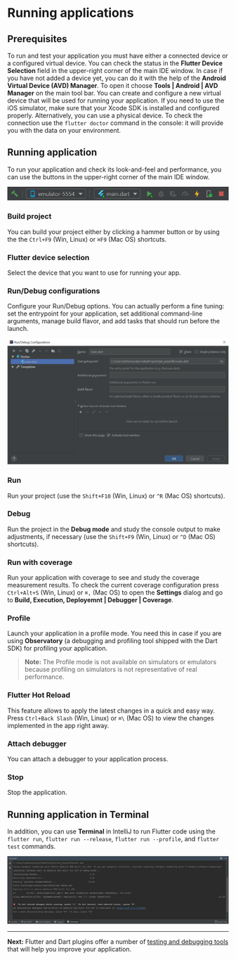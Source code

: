 # Running applications

## Prerequisites

To run and test your application you must have either a connected device or a configured virtual device. You can check the status in the
**Flutter Device Selection** field in the upper-right corner of the main IDE window. In case if you have not added a device yet, you can 
do it with the help of the **Android Virtual Device (AVD) Manager**. To open it choose **Tools | Android | AVD Manager** on the main tool 
bar. You can create and configure a new virtual device that will be used for running your application. If you need to use the iOS 
simulator, make sure that your Xcode SDK is installed and configured properly. Alternatively, you can use a physical device. To check the 
connection use the ``flutter doctor`` command in the console: it will provide you with the data on your environment.

## Running application

To run your application and check its look-and-feel and performance, you can use the buttons in the upper-right corner of the main IDE 
window. 
<p align="center">
<img src="https://github.com/jetpack-pizza/demo/blob/master/img/5_run_app_toolbar.png" alt="Toolbar" width="590"/>
</p>

### Build project
You can build your project either by clicking a hammer button or by using the the ``Ctrl+F9`` (Win, Linux) or ``⌘F9`` (Mac OS) 
shortcuts.	

### Flutter device selection
Select the device that you want to use for running your app.

### Run/Debug configurations 
Configure your Run/Debug options. You can actually perform a fine tuning: set the entrypoint for your application, set additional 
command-line arguments, manage build flavor, and add tasks that should run before the launch.
<p align="center">
<img src="https://github.com/jetpack-pizza/demo/blob/master/img/5_run_debug_configuration.png" alt="Run/Debug Configuration" 
width="600"/>
</p>

### Run
Run your project (use the ``Shift+F10`` (Win, Linux) or ``^R`` (Mac OS) shortcuts).

### Debug
Run the project in the **Debug mode** and study the console output to make adjustments, if necessary (use the ``Shift+F9`` (Win, Linux) 
or ``^D`` (Mac OS) shortcuts).

### Run with coverage
Run your application with coverage to see and study the coverage measurement results. To check the current coverage 
configuration press ``Ctrl+Alt+S`` (Win, Linux) or ``⌘,`` (Mac OS) to open the **Settings** dialog and go to **Build, Execution, 
Deployemnt | Debugger | Coverage**.

### Profile
Launch your application in a profile mode. You need this in case if you are using **Observatory** (a debugging and profiling tool 
shipped with the Dart SDK) for profiling your application.
> **Note:** The Profile mode is not available on simulators or emulators because profiling on simulators is not representative of 
real performance.

### Flutter Hot Reload
This feature allows to apply the latest changes in a quick and easy way. Press ``Ctrl+Back Slash`` (Win, Linux) or ``⌘\`` 
(Mac OS) to view the changes implemented in the app right away.

### Attach debugger
You can attach a debugger to your application process.

### Stop
Stop the application.

## Running application in Terminal
In addition, you can use **Terminal** in IntelliJ to run Flutter code using the ``flutter run``, ``flutter run --release``, 
``flutter run --profile``, and ``flutter test`` commands. 
<p align="center">
<img src="https://github.com/jetpack-pizza/demo/blob/master/img/5_terminal.png" alt="Allowed values" width="900"/>
</p>

---

**Next:** Flutter and Dart plugins offer a number of [testing and debugging tools]() that will help you improve your application.  
